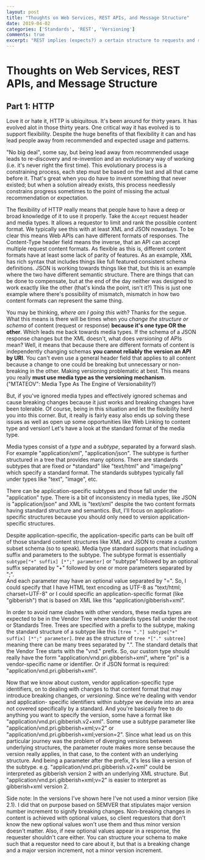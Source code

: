 ```yaml
---
layout: post
title: "Thoughts on Web Services, REST APIs, and Message Structure"
date: 2019-04-02
categories: ['Standards', 'REST', 'Versioning']
comments: true
excerpt: "REST implies (expects?) a certain structure to requests and responses, let's see why and how to embrace it."
---
```

# Thoughts on Web Services, REST APIs, and Message Structure
## Part 1: HTTP
Love it or hate it, HTTP is ubiquitous.  It's been around for thirty years. 
It has evolved alot in those thirty years.  One critical way it has evolved is 
to support flexibility. Despite the huge benefits of that flexibility it can 
and has lead people away from recommended and expected usage and patterns. 

"No big deal", some say, but being lead away from recommended 
usage leads to re-discovery and re-invention and an evolutionary way of 
working (i.e. it's never right the first time).  This evolutionary process 
is a constraining process, each step must be based on the last and all that 
came before it.  That's great when you do have to invent something that never 
existed; but when a solution already exists, this process needlessly 
constrains progress sometimes to the point of missing the actual 
recommendation or expectation.

The flexibility of HTTP really means that people have to have a deep or broad 
knowledge of it to use it properly.  Take the `Accept` request header and 
media types. It allows a requestor to limit and rank the possible content 
format. We typically see this with at least XML and JSON nowadays.  To be 
clear this means Web APIs can have different formats of responses. The 
Content-Type header field means the inverse, that an API can accept multiple 
request content formats.  As flexible as this is, different content formats 
have at least some lack of parity of features.  As an example, XML has rich 
syntax that includes things like full featured consistent schema definitions. 
JSON is working towards things like that, but this is an example where the 
two have different semantic structure.  There are things that can be done to 
compensate, but at the end of the day neither was designed to work exactly like 
the other (that's kinda the point, isn't it?)  This is just one example where 
there's possibility of mismatch, mismatch in how two content formats can 
represent the same thing.

You may be thinking, *where am I going this with*?  Thanks for the segue. What 
this means is there will be times when you *change the structure or schema* of 
content (request or response) **because it's one type OR the other**.  Which 
leads me back towards media types.  If the schema of a JSON response 
changes but the XML doesn't, what does *versioning* of APIs mean?  Well, it 
means that because there are different formats of content is independently 
changing schemas **you cannot reliably the version an API by URI**.  You can't even use a general 
header field that applies to all content because a change to one could be 
breaking but unnecessary or non-breaking in the other.  Making versioning 
problematic at best.  This means you really **must use media type as the 
versioning mechanism**. ("MTATEOV": Media Type As The Engine of 
Versionability?)

But, if you've ignored media types and effectively ignored schemas and cause 
breaking changes because it just works and breaking changes have been 
tolerable.  Of course, being in this situation and let the flexibility 
herd you into this corner.  But, it really is fairly easy also ends up 
solving these issues as well as open up some opportunities like Web Linking to 
content type and version! Let's have a look at the standard format of the media type.  

Media types consist of a *type* and a *subtype*, separated by a forward slash.  
For example "application/xml", "application/json".  The subtype is further 
structured in a tree that provides many options.  There are standards subtypes 
that are fixed or *standard" like "text/html" and "image/png" which specify a 
standard format.  The standards subtypes typically fall under types like 
"text", "image", etc.

There can be application-specific subtypes and those fall under the 
"application" type.  There is a bit of inconsistency in media types, like 
JSON is "application/json" and XML is "text/xml" despite the two content 
formats having standard structure and semantics.  But, I'll focus on 
application-specific structures because you should only need to version 
application-specific structures.

Despite application-specific, the application-specific parts can be built off 
of those standard content structures like XML and JSON to create a custom 
subset schema (so to speak).  Media type standard supports that including a 
suffix and parameters to the subtype.  The subtype format is essentially 
`subtype["+" suffix] [*";" parameter]` or "subtype" followed by an optional 
suffix separated by "+" followed by one or more parameters separated by ";".  
And each parameter may have an optional value separated by "=".
So, I could specify that I have HTML text encoding as UTF-8 as 
"text/html; charset=UTF-8" or I could specific an application-specific format 
(like "gibberish") that is based on XML like this "application/gibberish+xml".

In order to avoid name clashes with other vendors, these media types are 
expected to be in the Vendor Tree where standards types fall under the root or 
Standards Tree.  Trees are specified with a prefix to the subtype, making 
the standard structure of a subtype like this 
`[tree "."] subtype["+" suffix] [*";" parameter]`.  *tree* as the 
structure of `tree *["." subtree]` meaning there can be many trees separated 
by ".".  The standard details that the Vendor Tree starts with the "vnd." 
prefix.  So, our custom type should really have the form 
"application/vnd.pri.gibberish+xml", where "pri" is a vendor-specific name or 
identifier.  Or if JSON format is required: "application/vnd.pri.gibberish+xml".

Now that we know about custom, vendor application-specific type identifiers, 
on to dealing with changes to that content format that may introduce breaking 
changes, or *versioning*.  Since we're dealing with vendor and application-
specific identifiers within *subtype* we deviate into an area not covered 
specifically by a standard.  And you're basically free to do anything you want 
to specify the version, some have a format like 
"application/vnd.pri.gibberish.v2+xml".  Some use a subtype parameter like 
"application/vnd.pri.gibberish+xml;v=2" or 
"application/vnd.pri.gibberish+xml;version=2".  Since what lead us on 
this particular journey was the problem of diverging versions between 
underlying structures, the parameter route makes more sense because the 
version really applies, in that case, to the content with an underlying 
structure.  And being a parameter after the prefix, it's less like a version 
of the subtype. e.g. "application/vnd.pri.gibberish.v2+xml" could be 
interpreted as gibberish version 2 with an underlying XML structure.  But 
"application/vnd.pri.gibberish+xml;v=2" is easier to interpret as 
gibberish+xml version 2.

Side note: In the versions I've shown here I've not used a minor version 
(like 2.1).  I did that on purpose based on SEMVER that stipulates major 
version number increment to signify breaking changes.  Non-breaking changes 
in content is achieved with optional values, so client requestors that 
don't know the new optional values won't use them and thus minor version 
doesn't matter.  Also, if new optional values appear in a response, the 
requester shouldn't care either.  You can structure your schema to make such 
that a requestor need to care about it, but that is a breaking change and a 
major version increment, not a minor version increment.